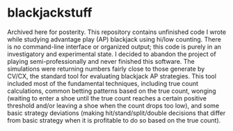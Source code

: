 # blackjackstuff

Archived here for posterity.  This repository contains unfinished code I wrote while studying advantage play (AP) blackjack using hi/low counting.  There is no command-line interface or organized output; this code is purely in an investigatory and experimental state.  I decided to abandon the project of playing semi-professionally and never finished this software.  The simulations were returning numbers fairly close to those generate by CV/CX, the standard tool for evaluating blackjack AP strategies.  This tool included most of the fundamental techniques, including true count calculations, common betting patterns based on the true count, wonging (waiting to enter a shoe until the true count reaches a certain positive threshold and/or leaving a shoe when the count drops too low), and some basic strategy deviations (making hit/stand/split/double decisions that differ from basic strategy when it is profitable to do so based on the true count).
